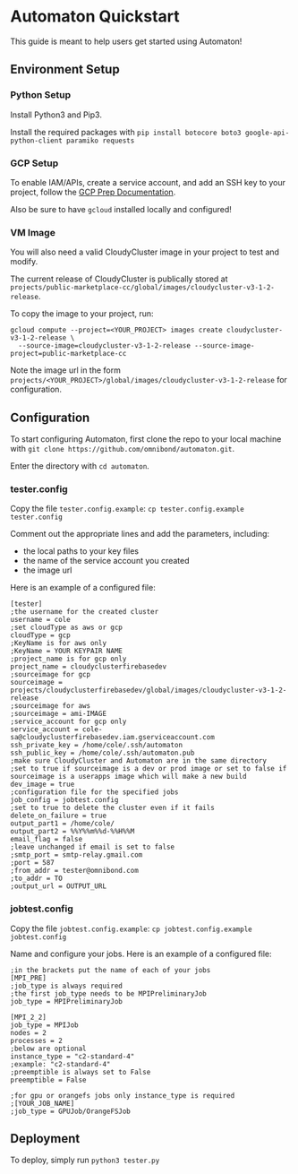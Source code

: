 # Automaton Quickstart

This guide is meant to help users get started using Automaton!

## Environment Setup

### Python Setup

Install Python3 and Pip3.

Install the required packages with `pip install botocore boto3 google-api-python-client paramiko requests`

### GCP Setup

To enable IAM/APIs, create a service account, and add an SSH key to your project, follow the [GCP Prep Documentation](http://docs.gcp.cloudycluster.com/gcp-quickstart-deployment-guide/gcp-prep/). 

Also be sure to have `gcloud` installed locally and configured!

### VM Image

You will also need a valid CloudyCluster image in your project to test and modify.

The current release of CloudyCluster is publically stored at `projects/public-marketplace-cc/global/images/cloudycluster-v3-1-2-release`.

To copy the image to your project, run: 

```
gcloud compute --project=<YOUR_PROJECT> images create cloudycluster-v3-1-2-release \ 
  --source-image=cloudycluster-v3-1-2-release --source-image-project=public-marketplace-cc
```

Note the image url in the form `projects/<YOUR_PROJECT>/global/images/cloudycluster-v3-1-2-release` for configuration.

## Configuration

To start configuring Automaton, first clone the repo to your local machine with `git clone https://github.com/omnibond/automaton.git`.

Enter the directory with `cd automaton`.

### tester.config

Copy the file `tester.config.example`: `cp tester.config.example tester.config`

Comment out the appropriate lines and add the parameters, including:

 - the local paths to your key files
 - the name of the service account you created
 - the image url

Here is an example of a configured file:

```
[tester]
;the username for the created cluster
username = cole
;set cloudType as aws or gcp
cloudType = gcp
;KeyName is for aws only
;KeyName = YOUR KEYPAIR NAME
;project_name is for gcp only
project_name = cloudyclusterfirebasedev
;sourceimage for gcp
sourceimage = projects/cloudyclusterfirebasedev/global/images/cloudycluster-v3-1-2-release
;sourceimage for aws
;sourceimage = ami-IMAGE
;service_account for gcp only
service_account = cole-sa@cloudyclusterfirebasedev.iam.gserviceaccount.com
ssh_private_key = /home/cole/.ssh/automaton
ssh_public_key = /home/cole/.ssh/automaton.pub
;make sure CloudyCluster and Automaton are in the same directory
;set to true if sourceimage is a dev or prod image or set to false if sourceimage is a userapps image which will make a new build
dev_image = true
;configuration file for the specified jobs
job_config = jobtest.config
;set to true to delete the cluster even if it fails
delete_on_failure = true
output_part1 = /home/cole/
output_part2 = %%Y%%m%%d-%%H%%M
email_flag = false
;leave unchanged if email is set to false
;smtp_port = smtp-relay.gmail.com
;port = 587
;from_addr = tester@omnibond.com
;to_addr = TO
;output_url = OUTPUT_URL
```

### jobtest.config

Copy the file `jobtest.config.example`: `cp jobtest.config.example jobtest.config`

Name and configure your jobs. Here is an example of a configured file:

```
;in the brackets put the name of each of your jobs
[MPI_PRE]
;job_type is always required
;the first job_type needs to be MPIPreliminaryJob
job_type = MPIPreliminaryJob

[MPI_2_2]
job_type = MPIJob
nodes = 2
processes = 2
;below are optional
instance_type = "c2-standard-4"
;example: "c2-standard-4"
;preemptible is always set to False
preemptible = False

;for gpu or orangefs jobs only instance_type is required
;[YOUR_JOB_NAME]
;job_type = GPUJob/OrangeFSJob
```

## Deployment

To deploy, simply run `python3 tester.py`